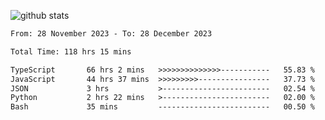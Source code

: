 
![github stats](https://github-readme-stats.vercel.app/api?username=realmahd1&show_icons=true&theme=codeSTACKr&hide_rank=true&count_private=true)

<!--START_SECTION:waka-->

```txt
From: 28 November 2023 - To: 28 December 2023

Total Time: 118 hrs 15 mins

TypeScript       66 hrs 2 mins   >>>>>>>>>>>>>>-----------   55.83 %
JavaScript       44 hrs 37 mins  >>>>>>>>>----------------   37.73 %
JSON             3 hrs           >------------------------   02.54 %
Python           2 hrs 22 mins   >------------------------   02.00 %
Bash             35 mins         -------------------------   00.50 %
```

<!--END_SECTION:waka-->
